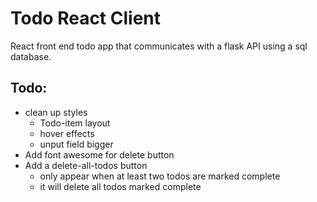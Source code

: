 # Todo React Client

React front end todo app that communicates with a flask API using a sql database.

## Todo:
- clean up styles
  - Todo-item layout
  - hover effects
  - unput field bigger
- Add font awesome for delete button
- Add a delete-all-todos button
  - only appear when at least two todos are marked complete
  - it will delete all todos marked complete
  
